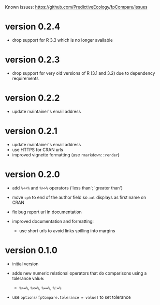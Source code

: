 Known issues: <https://github.com/PredictiveEcology/fpCompare/issues>

version 0.2.4
=============
* drop support for R 3.3 which is no longer available

# version 0.2.3

* drop support for very old versions of R (3.1 and 3.2) due to dependency requirements

# version 0.2.2

* update maintainer's email address

# version 0.2.1

* update maintainer's email address
* use HTTPS for CRAN urls
* improved vignette formatting (use `rmarkdown::render`)

# version 0.2.0

* add `%<<%` and `%>>%` operators ('less than'; 'greater than')
* move `cph` to end of the author field so `aut` displays as first name on CRAN
* fix bug report url in documentation
* improved documentation and formatting:

    - use short urls to avoid links spilling into margins

# version 0.1.0

* initial version
* adds new numeric relational operators that do comparisons using a tolerance value:

    - `%>=%`, `%<=%`, `%==%`, `%!=%`

* use `options(fpCompare.tolerance = value)` to set tolerance
